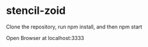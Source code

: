 # stencil-zoid

Clone the repository, run npm install, and then npm start

Open Browser at localhost:3333
